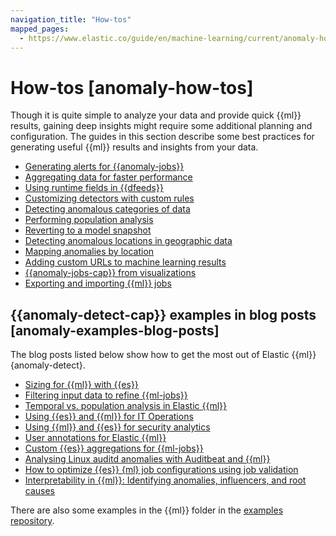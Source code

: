 ```yaml
---
navigation_title: "How-tos"
mapped_pages:
  - https://www.elastic.co/guide/en/machine-learning/current/anomaly-how-tos.html
---
```


# How-tos [anomaly-how-tos]

Though it is quite simple to analyze your data and provide quick {{ml}} results, gaining deep insights might require some additional planning and configuration. The guides in this section describe some best practices for generating useful {{ml}} results and insights from your data.

* [Generating alerts for {{anomaly-jobs}}](ml-configuring-alerts.md)
* [Aggregating data for faster performance](ml-configuring-aggregation.md)
* [Using runtime fields in {{dfeeds}}](ml-configuring-transform.md)
* [Customizing detectors with custom rules](ml-configuring-detector-custom-rules.md)
* [Detecting anomalous categories of data](ml-configuring-categories.md)
* [Performing population analysis](ml-configuring-populations.md)
* [Reverting to a model snapshot](ml-reverting-model-snapshot.md)
* [Detecting anomalous locations in geographic data](geographic-anomalies.md)
* [Mapping anomalies by location](mapping-anomalies.md)
* [Adding custom URLs to machine learning results](ml-configuring-url.md)
* [{{anomaly-jobs-cap}} from visualizations](ml-jobs-from-lens.md)
* [Exporting and importing {{ml}} jobs](move-jobs.md)

## {{anomaly-detect-cap}} examples in blog posts [anomaly-examples-blog-posts]

The blog posts listed below show how to get the most out of Elastic {{ml}} {anomaly-detect}.

* [Sizing for {{ml}} with {{es}}](https://www.elastic.co/blog/sizing-machine-learning-with-elasticsearch)
* [Filtering input data to refine {{ml-jobs}}](https://www.elastic.co/blog/filtering-input-data-to-refine-machine-learning-jobs)
* [Temporal vs. population analysis in Elastic {{ml}}](https://www.elastic.co/blog/temporal-vs-population-analysis-in-elastic-machine-learning)
* [Using {{es}} and {{ml}} for IT Operations](https://www.elastic.co/blog/using-elasticsearch-and-machine-learning-for-it-operations)
* [Using {{ml}} and {{es}} for security analytics](https://www.elastic.co/blog/using-machine-learning-and-elasticsearch-for-security-analytics-deep-dive)
* [User annotations for Elastic {{ml}}](https://www.elastic.co/blog/augmenting-results-with-user-annotations-for-elastic-machine-learning)
* [Custom {{es}} aggregations for {{ml-jobs}}](https://www.elastic.co/blog/custom-elasticsearch-aggregations-for-machine-learning-jobs)
* [Analysing Linux auditd anomalies with Auditbeat and {{ml}}](https://www.elastic.co/blog/analysing-linux-auditd-anomalies-with-auditbeat-and-elastic-stack-machine-learning)
* [How to optimize {{es}} {ml} job configurations using job validation](https://www.elastic.co/blog/how-to-optimize-elasticsearch-machine-learning-job-configurations-using-job-validation)
* [Interpretability in {{ml}}: Identifying anomalies, influencers, and root causes](https://www.elastic.co/blog/interpretability-in-ml-identifying-anomalies-influencers-root-causes)

There are also some examples in the {{ml}} folder in the [examples repository](https://github.com/elastic/examples).
